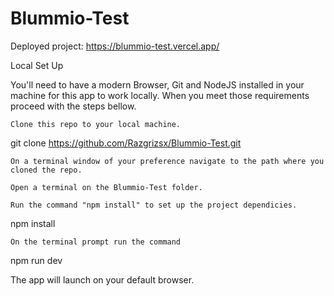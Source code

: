 # Blummio-Test

Deployed project: https://blummio-test.vercel.app/

Local Set Up

You'll need to have a modern Browser, Git and NodeJS installed in your machine for this app to work locally. When you meet those requirements proceed with the steps bellow.

    Clone this repo to your local machine.

git clone https://github.com/Razgrizsx/Blummio-Test.git

    On a terminal window of your preference navigate to the path where you cloned the repo.

    Open a terminal on the Blummio-Test folder.

    Run the command "npm install" to set up the project dependicies.

npm install

    On the terminal prompt run the command

npm run dev

The app will launch on your default browser.
